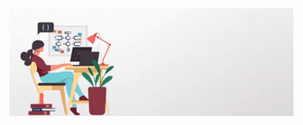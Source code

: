 ![Nanette Taylor - Full Stack Developer](https://raw.githubusercontent.com/NanetteTaylor/NanetteTaylor/master/Nanette_Taylor_Full_Stack_Developer.gif)

<!-- - 🔭 I’m currently working on Threader - A web app for turning your story into a Twitter thread. You can check it out **[here](http://twitter-threader.herokuapp.com/)**. It's built with React, Node and MySQL
<!-- - 🌱 I’m currently learning Angular and MongoDB -->
<!-- - 👯 I’m looking to collaborate on full stack apps
- 📫 How to reach me: nanette.m.taylor@gmail.com
- 😄 Pronouns: She
- ⚡ Fun fact: I'm also learning to crochet and speak French so if you have any great YouTube videos, please send them my way -->

<!--
**NanetteTaylor/NanetteTaylor** is a ✨ _special_ ✨ repository because its `README.md` (this file) appears on your GitHub profile.

Here are some ideas to get you started:

- 🔭 I’m currently working on ...
- 🌱 I’m currently learning ...
- 👯 I’m looking to collaborate on ...
- 🤔 I’m looking for help with ...
- 💬 Ask me about ...
- 📫 How to reach me: ...
- 😄 Pronouns: ...
- ⚡ Fun fact: ...
-->
